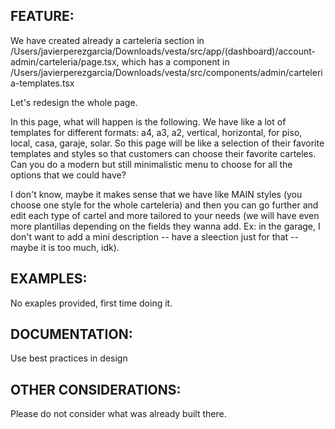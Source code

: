 ## FEATURE:
We have created already a cartelería section in /Users/javierperezgarcia/Downloads/vesta/src/app/(dashboard)/account-admin/carteleria/page.tsx, which has a component in /Users/javierperezgarcia/Downloads/vesta/src/components/admin/carteleria-templates.tsx

Let's redesign the whole page.

In this page, what will happen is the following. We have like a lot of templates for different formats: a4, a3, a2, vertical, horizontal, for piso, local, casa, garaje, solar. So this page will be like a selection of their favorite templates and styles so that customers can choose their favorite carteles. Can you do a modern but still minimalistic menu to choose for all the options that we could have?

I don't know, maybe it makes sense that we have like MAIN styles (you choose one style for the whole cartelería) and then you can go further and edit each type of cartel and more tailored to your needs (we will have even more plantillas depending on the fields they wanna add. Ex: in the garage, I don't want to add a mini description -- have a sleection just for that -- maybe it is too much, idk).



## EXAMPLES:
No exaples provided, first time doing it.

## DOCUMENTATION:
Use best practices in design

## OTHER CONSIDERATIONS:
Please do not consider what was already built there.

